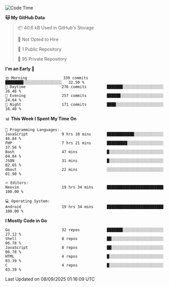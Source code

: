 
<!--START_SECTION:waka-->
![Code Time](http://img.shields.io/badge/Code%20Time-6%2C243%20hrs%2050%20mins-blue)

**🐱 My GitHub Data** 

> 📦 40.6 kB Used in GitHub's Storage 
 > 
> 🚫 Not Opted to Hire
 > 
> 📜 1 Public Repository 
 > 
> 🔑 95 Private Repository 
 > 
**I'm an Early 🐤** 

```text
🌞 Morning                339 commits         ████████░░░░░░░░░░░░░░░░░   32.50 % 
🌆 Daytime                276 commits         ███████░░░░░░░░░░░░░░░░░░   26.46 % 
🌃 Evening                257 commits         ██████░░░░░░░░░░░░░░░░░░░   24.64 % 
🌙 Night                  171 commits         ████░░░░░░░░░░░░░░░░░░░░░   16.40 % 
```


📊 **This Week I Spent My Time On** 

```text
💬 Programming Languages: 
JavaScript               9 hrs 10 mins       ████████████░░░░░░░░░░░░░   46.84 % 
PHP                      7 hrs 21 mins       █████████░░░░░░░░░░░░░░░░   37.56 % 
Bash                     47 mins             █░░░░░░░░░░░░░░░░░░░░░░░░   04.04 % 
JSON                     31 mins             █░░░░░░░░░░░░░░░░░░░░░░░░   02.65 % 
dbout                    22 mins             ░░░░░░░░░░░░░░░░░░░░░░░░░   01.90 % 

🔥 Editors: 
Neovim                   19 hrs 34 mins      █████████████████████████   100.00 % 

💻 Operating System: 
Android                  19 hrs 34 mins      █████████████████████████   100.00 % 
```

**I Mostly Code in Go** 

```text
Go                       32 repos            ███████░░░░░░░░░░░░░░░░░░   27.12 % 
Shell                    8 repos             ██░░░░░░░░░░░░░░░░░░░░░░░   06.78 % 
JavaScript               8 repos             ██░░░░░░░░░░░░░░░░░░░░░░░   06.78 % 
HTML                     4 repos             █░░░░░░░░░░░░░░░░░░░░░░░░   03.39 % 
C                        4 repos             █░░░░░░░░░░░░░░░░░░░░░░░░   03.39 % 
```




 Last Updated on 08/09/2025 01:16:09 UTC
<!--END_SECTION:waka-->
